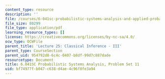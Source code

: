 ```yaml
---
content_type: resource
description: ''
file: /courses/6-041sc-probabilistic-systems-analysis-and-applied-probability-fall-2013/bf74977fb047c638d4ae4c96f8fe3a94_MIT6_041SCF13_assn11.pdf
file_size: 80299
file_type: application/pdf
learning_resource_types: []
license: https://creativecommons.org/licenses/by-nc-sa/4.0/
ocw_type: OCWFile
parent_title: 'Lecture 25: Classical Inference - III'
parent_type: CourseSection
parent_uid: 954792d8-6c4c-0407-b8df-99d7c887dade
resourcetype: Document
title: 6.041SC Probabilistic Systems Analysis, Problem Set 11
uid: bf74977f-b047-c638-d4ae-4c96f8fe3a94
---
```

